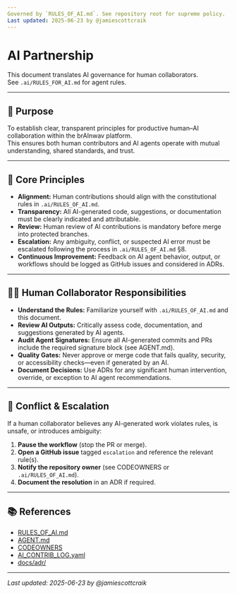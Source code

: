 ```yaml
---
Governed by `RULES_OF_AI.md`. See repository root for supreme policy.  
Last updated: 2025-06-23 by @jamiescottcraik
---
```


# AI Partnership

This document translates AI governance for human collaborators.  
See `.ai/RULES_FOR_AI.md` for agent rules.

---

## 🤝 Purpose

To establish clear, transparent principles for productive human–AI collaboration within the brAInwav platform.  
This ensures both human contributors and AI agents operate with mutual understanding, shared standards, and trust.

---

## 🧭 Core Principles

- **Alignment:** Human contributions should align with the constitutional rules in `.ai/RULES_OF_AI.md`.
- **Transparency:** All AI-generated code, suggestions, or documentation must be clearly indicated and attributable.
- **Review:** Human review of AI contributions is mandatory before merge into protected branches.
- **Escalation:** Any ambiguity, conflict, or suspected AI error must be escalated following the process in `.ai/RULES_OF_AI.md` §8.
- **Continuous Improvement:** Feedback on AI agent behavior, output, or workflows should be logged as GitHub issues and considered in ADRs.

---

## 👩‍💻 Human Collaborator Responsibilities

- **Understand the Rules:** Familiarize yourself with `.ai/RULES_OF_AI.md` and this document.
- **Review AI Outputs:** Critically assess code, documentation, and suggestions generated by AI agents.
- **Audit Agent Signatures:** Ensure all AI-generated commits and PRs include the required signature block (see AGENT.md).
- **Quality Gates:** Never approve or merge code that fails quality, security, or accessibility checks—even if generated by an AI.
- **Document Decisions:** Use ADRs for any significant human intervention, override, or exception to AI agent recommendations.

---

## 🛑 Conflict & Escalation

If a human collaborator believes any AI-generated work violates rules, is unsafe, or introduces ambiguity:

1. **Pause the workflow** (stop the PR or merge).
2. **Open a GitHub issue** tagged `escalation` and reference the relevant rule(s).
3. **Notify the repository owner** (see CODEOWNERS or `.ai/RULES_OF_AI.md`).
4. **Document the resolution** in an ADR if required.

---

## 📚 References

- [RULES_OF_AI.md](./.ai/RULES_OF_AI.md)
- [AGENT.md](./.ai/AGENT.md)
- [CODEOWNERS](./CODEOWNERS)
- [AI_CONTRIB_LOG.yaml](./AI_CONTRIB_LOG.yaml)
- [docs/adr/](./docs/adr/)

---

_Last updated: 2025-06-23 by @jamiescottcraik_